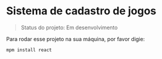 <h1>Sistema de cadastro de jogos</h1>

> Status do projeto: Em desenvolvimento

Para rodar esse projeto na sua máquina, por favor digie:

```
mpm install react
```
